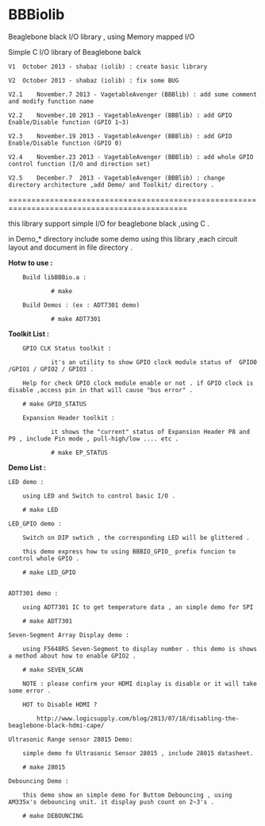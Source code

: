 BBBiolib
=======

Beaglebone black I/O library , using Memory mapped I/O

Simple C I/O library of Beaglebone balck

	V1 	October 2013 - shabaz (iolib) : create basic library 

	V2 	October 2013 - shabaz (iolib) : fix some BUG

	V2.1	November.7 2013 - VagetableAvenger (BBBlib) : add some comment and modify function name

	V2.2	November.10 2013 - VagetableAvenger (BBBlib) : add GPIO Enable/Disable function (GPIO 1~3)

	V2.3	November.19 2013 - VagetableAvenger (BBBlib) : add GPIO Enable/Disable function (GPIO 0)

	V2.4	November.23 2013 - VagetableAvenger (BBBlib) : add whole GPIO control function (I/O and direction set)

	V2.5	December.7  2013 - VagetableAvenger (BBBlib) : change directory architecture ,add Demo/ and Toolkit/ directory .
=============================================================================================

this library support simple I/O for beaglebone black ,using C .

in Demo_* directory include some demo using this library ,each circuit layout and document in file directory .


**Hotw to use :**

        Build libBBBio.a :

                # make

        Build Demos : (ex : ADT7301 demo)

                # make ADT7301

**Toolkit List :**

        GPIO CLK Status toolkit :

                it's an utility to show GPIO clock module status of  GPIO0 /GPIO1 / GPIO2 / GPIO3 . 

		Help for check GPIO clock module enable or not . if GPIO clock is disable ,access pin in that will cause "bus error" .

		# make GPIO_STATUS

        Expansion Header toolkit :

                it shows the "current" status of Expansion Header P8 and P9 , include Pin mode , pull-high/low .... etc .

                # make EP_STATUS

**Demo List :**

	LED demo :

		using LED and Switch to control basic I/O .

		# make LED

	LED_GPIO demo :

		Switch on DIP swtich , the corresponding LED will be glittered .

		this demo express how to using BBBIO_GPIO_ prefix funcion to control whole GPIO .

		# make LED_GPIO


	ADT7301 demo :

		using ADT7301 IC to get temperature data , an simple demo for SPI

		# make ADT7301

	Seven-Segment Array Display demo :

		using F5648RS Seven-Segment to display number . this demo is shows a method about how to enable GPIO2 .

		# make SEVEN_SCAN

		NOTE : please confirm your HDMI display is disable or it will take some error .

		HOT to Disable HDMI ? 

			http://www.logicsupply.com/blog/2013/07/18/disabling-the-beaglebone-black-hdmi-cape/ 

	Ultrasonic Range sensor 28015 Demo:

		simple demo fo Ultrasonic Sensor 28015 , include 28015 datasheet.

		# make 28015

	Debouncing Demo :

		this demo show an simple demo for Buttom Debouncing , using AM335x's debouncing unit. it display push count on 2~3's .

		# make DEBOUNCING
		
